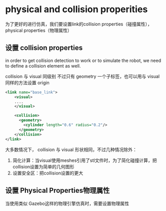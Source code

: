 
# physical and collision properities

为了更好的进行仿真，我们要设置link的collision properties（碰撞属性），physical properties（物理属性）

## 设置 collision properties

in order to get collision detection to work or to simulate the robot, we need to define a collision element as well.

collision 与 visual 同级别 不过只有 geometry 一个子标签，也可以用与 visual 同样的方法设置 origin

```xml
<link name="base_link">
    <visual>
    ....
    </visual>

    <collision>
      <geometry>
        <cylinder length="0.6" radius="0.2"/>
      </geometry>
    </collision>
</link>
```

大多数情况下， collision 与 visual 形状相同，不过几种情况除外：
1. 简化计算：当visual使用meshes引用了stl文件时，为了简化碰撞计算，把collision设置为简单的几何图形
2. 设置安全区：把collision设置的更大

## 设置 Physical Properties物理属性

当使用类似 Gazebo这样的物理引擎仿真时，需要设置物理属性